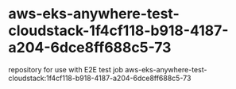 # aws-eks-anywhere-test-cloudstack-1f4cf118-b918-4187-a204-6dce8ff688c5-73
repository for use with E2E test job aws-eks-anywhere-test-cloudstack:1f4cf118-b918-4187-a204-6dce8ff688c5-73
